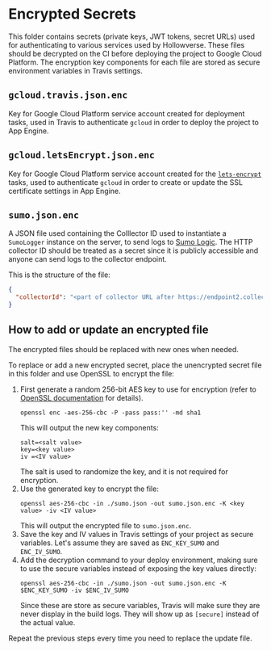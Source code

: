 # Encrypted Secrets

This folder contains secrets (private keys, JWT tokens, secret URLs) used for authenticating to various services used by Hollowverse. These files should be decrypted on the CI before deploying the project to Google Cloud Platform. The encryption key components for each file are stored as secure environment variables in Travis settings.

## `gcloud.travis.json.enc`
Key for Google Cloud Platform service account created for deployment tasks, used in Travis to authenticate `gcloud` in order to deploy the project to App Engine.

## `gcloud.letsEncrypt.json.enc`

Key for Google Cloud Platform service account created for the [`lets-encrypt`](../letsEncrypt) tasks, used to authenticate `gcloud` in order to create or update the SSL certificate settings in App Engine.

## `sumo.json.enc`
A JSON file used containing the Colllector ID used to instantiate a `SumoLogger` instance on the server, to send logs to [Sumo Logic](https://www.sumologic.com/). The HTTP collector ID should be treated as a secret since it is publicly accessible and anyone can send logs to the collector endpoint.

This is the structure of the file:

```json
{
  "collectorId": "<part of collector URL after https://endpoint2.collection.us2.sumologic.com/receiver/v1/http/>"
}
```

## How to add or update an encrypted file
The encrypted files should be replaced with new ones when needed.

To replace or add a new encrypted secret, place the unencrypted secret file in this folder and use OpenSSL to encrypt the file:

1. First generate a random 256-bit AES key to use for encryption (refer to [OpenSSL documentation](https://wiki.openssl.org/index.php/Enc) for details).
    ```
    openssl enc -aes-256-cbc -P -pass pass:'' -md sha1
    ```
    This will output the new key components:
    ```
    salt=<salt value>
    key=<key value>
    iv =<IV value>
    ```
    The salt is used to randomize the key, and it is not required for encryption.
2. Use the generated key to encrypt the file:
    ```
    openssl aes-256-cbc -in ./sumo.json -out sumo.json.enc -K <key value> -iv <IV value>
    ```
    This will output the encrypted file to `sumo.json.enc`.
3. Save the key and IV values in Travis settings of your project as secure variables. Let's assume they are saved as `ENC_KEY_SUMO` and `ENC_IV_SUMO`.
4. Add the decryption command to your deploy environment, making sure to use the secure variables instead of exposing the key values directly:
    ```
    openssl aes-256-cbc -in ./sumo.json -out sumo.json.enc -K $ENC_KEY_SUMO -iv $ENC_IV_SUMO
    ```
    Since these are store as secure variables, Travis will make sure they are never display in the build logs. They will show up as `[secure]` instead of the actual value.

Repeat the previous steps every time you need to replace the update file.

